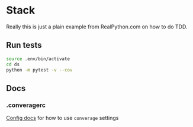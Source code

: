 # Stack

Really this is just a plain example from RealPython.com on how to do TDD.

## Run tests

```bash
source .env/bin/activate
cd ds
python -m pytest -v --cov
```

## Docs

### .converagerc

[Config docs](https://coverage.readthedocs.io/en/latest/config.html) for how to use `converage` settings
